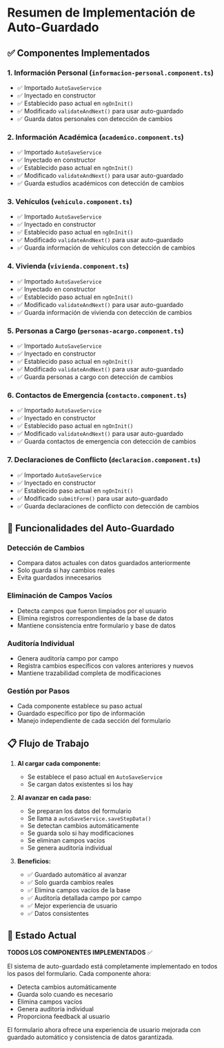 # Resumen de Implementación de Auto-Guardado

## ✅ Componentes Implementados

### 1. **Información Personal** (`informacion-personal.component.ts`)
- ✅ Importado `AutoSaveService`
- ✅ Inyectado en constructor
- ✅ Establecido paso actual en `ngOnInit()`
- ✅ Modificado `validateAndNext()` para usar auto-guardado
- ✅ Guarda datos personales con detección de cambios

### 2. **Información Académica** (`academico.component.ts`)
- ✅ Importado `AutoSaveService`
- ✅ Inyectado en constructor
- ✅ Establecido paso actual en `ngOnInit()`
- ✅ Modificado `validateAndNext()` para usar auto-guardado
- ✅ Guarda estudios académicos con detección de cambios

### 3. **Vehículos** (`vehiculo.component.ts`)
- ✅ Importado `AutoSaveService`
- ✅ Inyectado en constructor
- ✅ Establecido paso actual en `ngOnInit()`
- ✅ Modificado `validateAndNext()` para usar auto-guardado
- ✅ Guarda información de vehículos con detección de cambios

### 4. **Vivienda** (`vivienda.component.ts`)
- ✅ Importado `AutoSaveService`
- ✅ Inyectado en constructor
- ✅ Establecido paso actual en `ngOnInit()`
- ✅ Modificado `validateAndNext()` para usar auto-guardado
- ✅ Guarda información de vivienda con detección de cambios

### 5. **Personas a Cargo** (`personas-acargo.component.ts`)
- ✅ Importado `AutoSaveService`
- ✅ Inyectado en constructor
- ✅ Establecido paso actual en `ngOnInit()`
- ✅ Modificado `validateAndNext()` para usar auto-guardado
- ✅ Guarda personas a cargo con detección de cambios

### 6. **Contactos de Emergencia** (`contacto.component.ts`)
- ✅ Importado `AutoSaveService`
- ✅ Inyectado en constructor
- ✅ Establecido paso actual en `ngOnInit()`
- ✅ Modificado `validateAndNext()` para usar auto-guardado
- ✅ Guarda contactos de emergencia con detección de cambios

### 7. **Declaraciones de Conflicto** (`declaracion.component.ts`)
- ✅ Importado `AutoSaveService`
- ✅ Inyectado en constructor
- ✅ Establecido paso actual en `ngOnInit()`
- ✅ Modificado `submitForm()` para usar auto-guardado
- ✅ Guarda declaraciones de conflicto con detección de cambios

## 🔧 Funcionalidades del Auto-Guardado

### **Detección de Cambios**
- Compara datos actuales con datos guardados anteriormente
- Solo guarda si hay cambios reales
- Evita guardados innecesarios

### **Eliminación de Campos Vacíos**
- Detecta campos que fueron limpiados por el usuario
- Elimina registros correspondientes de la base de datos
- Mantiene consistencia entre formulario y base de datos

### **Auditoría Individual**
- Genera auditoría campo por campo
- Registra cambios específicos con valores anteriores y nuevos
- Mantiene trazabilidad completa de modificaciones

### **Gestión por Pasos**
- Cada componente establece su paso actual
- Guardado específico por tipo de información
- Manejo independiente de cada sección del formulario

## 📋 Flujo de Trabajo

1. **Al cargar cada componente:**
   - Se establece el paso actual en `AutoSaveService`
   - Se cargan datos existentes si los hay

2. **Al avanzar en cada paso:**
   - Se preparan los datos del formulario
   - Se llama a `autoSaveService.saveStepData()`
   - Se detectan cambios automáticamente
   - Se guarda solo si hay modificaciones
   - Se eliminan campos vacíos
   - Se genera auditoría individual

3. **Beneficios:**
   - ✅ Guardado automático al avanzar
   - ✅ Solo guarda cambios reales
   - ✅ Elimina campos vacíos de la base
   - ✅ Auditoría detallada campo por campo
   - ✅ Mejor experiencia de usuario
   - ✅ Datos consistentes

## 🎯 Estado Actual

**TODOS LOS COMPONENTES IMPLEMENTADOS** ✅

El sistema de auto-guardado está completamente implementado en todos los pasos del formulario. Cada componente ahora:

- Detecta cambios automáticamente
- Guarda solo cuando es necesario
- Elimina campos vacíos
- Genera auditoría individual
- Proporciona feedback al usuario

El formulario ahora ofrece una experiencia de usuario mejorada con guardado automático y consistencia de datos garantizada. 